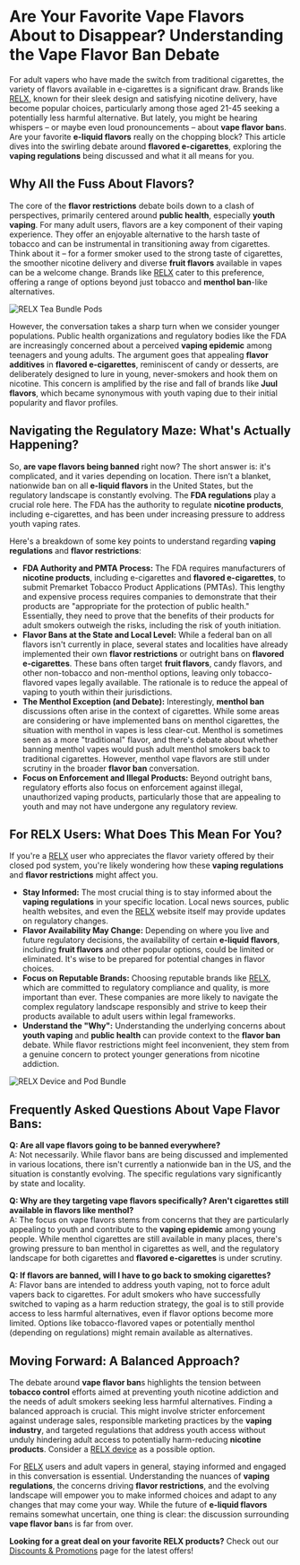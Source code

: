 <h1>Are Your Favorite Vape Flavors About to Disappear? Understanding the Vape Flavor Ban Debate</h1>

<p>For adult vapers who have made the switch from traditional cigarettes, the variety of flavors available in e-cigarettes is a significant draw. Brands like <a href="https://www.relxvape.co.uk/" target="_blank">RELX</a>, known for their sleek design and satisfying nicotine delivery, have become popular choices, particularly among those aged 21-45 seeking a potentially less harmful alternative.  But lately, you might be hearing whispers – or maybe even loud pronouncements – about <strong>vape flavor ban</strong>s.  Are your favorite <strong>e-liquid flavors</strong> really on the chopping block?  This article dives into the swirling debate around <strong>flavored e-cigarettes</strong>, exploring the <strong>vaping regulations</strong> being discussed and what it all means for you.</p>

<h2>Why All the Fuss About Flavors?</h2>

<p>The core of the <strong>flavor restrictions</strong> debate boils down to a clash of perspectives, primarily centered around <strong>public health</strong>, especially <strong>youth vaping</strong>.  For many adult users, flavors are a key component of their vaping experience. They offer an enjoyable alternative to the harsh taste of tobacco and can be instrumental in transitioning away from cigarettes.  Think about it – for a former smoker used to the strong taste of cigarettes, the smoother nicotine delivery and diverse <strong>fruit flavors</strong> available in vapes can be a welcome change.  Brands like <a href="https://www.relxvape.co.uk/" target="_blank">RELX</a> cater to this preference, offering a range of options beyond just tobacco and <strong>menthol ban</strong>-like alternatives.</p>

<p><img src="https://www.relxvape.co.uk/cdn/shop/files/UK_Product_Page.jpg" alt="RELX Tea Bundle Pods" style="max-width:100%; height:auto;"></p>

<p>However, the conversation takes a sharp turn when we consider younger populations.  Public health organizations and regulatory bodies like the FDA are increasingly concerned about a perceived <strong>vaping epidemic</strong> among teenagers and young adults.  The argument goes that appealing <strong>flavor additives</strong> in <strong>flavored e-cigarettes</strong>, reminiscent of candy or desserts, are deliberately designed to lure in young, never-smokers and hook them on nicotine.  This concern is amplified by the rise and fall of brands like <strong>Juul flavors</strong>, which became synonymous with youth vaping due to their initial popularity and flavor profiles.</p>

<h2>Navigating the Regulatory Maze: What's Actually Happening?</h2>

<p>So, <strong>are vape flavors being banned</strong> right now?  The short answer is: it's complicated, and it varies depending on location.  There isn’t a blanket, nationwide ban on all <strong>e-liquid flavors</strong> in the United States, but the regulatory landscape is constantly evolving.  The <strong>FDA regulations</strong> play a crucial role here.  The FDA has the authority to regulate <strong>nicotine products</strong>, including e-cigarettes, and has been under increasing pressure to address youth vaping rates.</p>

<p>Here's a breakdown of some key points to understand regarding <strong>vaping regulations</strong> and <strong>flavor restrictions</strong>:</p>

<ul>
    <li><strong>FDA Authority and PMTA Process:</strong> The FDA requires manufacturers of <strong>nicotine products</strong>, including e-cigarettes and <strong>flavored e-cigarettes</strong>, to submit Premarket Tobacco Product Applications (PMTAs).  This lengthy and expensive process requires companies to demonstrate that their products are "appropriate for the protection of public health."  Essentially, they need to prove that the benefits of their products for adult smokers outweigh the risks, including the risk of youth initiation.</li>
    <li><strong>Flavor Bans at the State and Local Level:</strong> While a federal ban on all flavors isn't currently in place, several states and localities have already implemented their own <strong>flavor restrictions</strong> or outright bans on <strong>flavored e-cigarettes</strong>.  These bans often target <strong>fruit flavors</strong>, candy flavors, and other non-tobacco and non-menthol options, leaving only tobacco-flavored vapes legally available.  The rationale is to reduce the appeal of vaping to youth within their jurisdictions.</li>
    <li><strong>The Menthol Exception (and Debate):</strong>  Interestingly, <strong>menthol ban</strong> discussions often arise in the context of cigarettes.  While some areas are considering or have implemented bans on menthol cigarettes, the situation with menthol in vapes is less clear-cut.  Menthol is sometimes seen as a more "traditional" flavor, and there's debate about whether banning menthol vapes would push adult menthol smokers back to traditional cigarettes.  However, menthol vape flavors are still under scrutiny in the broader <strong>flavor ban</strong> conversation.</li>
    <li><strong>Focus on Enforcement and Illegal Products:</strong>  Beyond outright bans, regulatory efforts also focus on enforcement against illegal, unauthorized vaping products, particularly those that are appealing to youth and may not have undergone any regulatory review.</li>
</ul>

<h2>For RELX Users: What Does This Mean For You?</h2>

<p>If you're a <a href="https://www.relxvape.co.uk/" target="_blank">RELX</a> user who appreciates the flavor variety offered by their closed pod system, you're likely wondering how these <strong>vaping regulations</strong> and <strong>flavor restrictions</strong> might affect you.</p>

<ul>
    <li><strong>Stay Informed:</strong> The most crucial thing is to stay informed about the <strong>vaping regulations</strong> in your specific location.  Local news sources, public health websites, and even the <a href="https://www.relxvape.co.uk/" target="_blank">RELX</a> website itself may provide updates on regulatory changes.</li>
    <li><strong>Flavor Availability May Change:</strong> Depending on where you live and future regulatory decisions, the availability of certain <strong>e-liquid flavors</strong>, including <strong>fruit flavors</strong> and other popular options, could be limited or eliminated.  It's wise to be prepared for potential changes in flavor choices.</li>
    <li><strong>Focus on Reputable Brands:</strong> Choosing reputable brands like <a href="https://www.relxvape.co.uk/" target="_blank">RELX</a>, which are committed to regulatory compliance and quality, is more important than ever. These companies are more likely to navigate the complex regulatory landscape responsibly and strive to keep their products available to adult users within legal frameworks.</li>
    <li><strong>Understand the "Why":</strong>  Understanding the underlying concerns about <strong>youth vaping</strong> and <strong>public health</strong> can provide context to the <strong>flavor ban</strong> debate.  While flavor restrictions might feel inconvenient, they stem from a genuine concern to protect younger generations from nicotine addiction.</li>
</ul>

<p><img src="https://cdn.shopify.com/s/files/1/0047/5529/2195/files/devicepodbundle.png" alt="RELX Device and Pod Bundle" style="max-width:100%; height:auto;"></p>

<h2>Frequently Asked Questions About Vape Flavor Bans:</h2>

<p><strong>Q:  Are all vape flavors going to be banned everywhere?</strong><br>
A:  Not necessarily.  While flavor bans are being discussed and implemented in various locations, there isn't currently a nationwide ban in the US, and the situation is constantly evolving.  The specific regulations vary significantly by state and locality.</p>

<p><strong>Q: Why are they targeting vape flavors specifically? Aren't cigarettes still available in flavors like menthol?</strong><br>
A: The focus on vape flavors stems from concerns that they are particularly appealing to youth and contribute to the <strong>vaping epidemic</strong> among young people.  While menthol cigarettes are still available in many places, there's growing pressure to ban menthol in cigarettes as well, and the regulatory landscape for both cigarettes and <strong>flavored e-cigarettes</strong> is under scrutiny.</p>

<p><strong>Q:  If flavors are banned, will I have to go back to smoking cigarettes?</strong><br>
A:  Flavor bans are intended to address youth vaping, not to force adult vapers back to cigarettes.  For adult smokers who have successfully switched to vaping as a harm reduction strategy, the goal is to still provide access to less harmful alternatives, even if flavor options become more limited.  Options like tobacco-flavored vapes or potentially menthol (depending on regulations) might remain available as alternatives.</p>

<h2>Moving Forward: A Balanced Approach?</h2>

<p>The debate around <strong>vape flavor ban</strong>s highlights the tension between <strong>tobacco control</strong> efforts aimed at preventing youth nicotine addiction and the needs of adult smokers seeking less harmful alternatives.  Finding a balanced approach is crucial.  This might involve stricter enforcement against underage sales, responsible marketing practices by the <strong>vaping industry</strong>, and targeted regulations that address youth access without unduly hindering adult access to potentially harm-reducing <strong>nicotine products</strong>.  Consider a <a href="https://www.relxvape.co.uk/collections/device" target="_blank">RELX device</a> as a possible option.</p>

<p>For <a href="https://www.relxvape.co.uk/" target="_blank">RELX</a> users and adult vapers in general, staying informed and engaged in this conversation is essential.  Understanding the nuances of <strong>vaping regulations</strong>, the concerns driving <strong>flavor restrictions</strong>, and the evolving landscape will empower you to make informed choices and adapt to any changes that may come your way.  While the future of <strong>e-liquid flavors</strong> remains somewhat uncertain,  one thing is clear: the discussion surrounding <strong>vape flavor ban</strong>s is far from over.</p>

<p><strong>Looking for a great deal on your favorite RELX products?</strong>  Check out our <a href="https://www.relxvape.co.uk/pages/collection" target="_blank">Discounts & Promotions</a> page for the latest offers!</p>